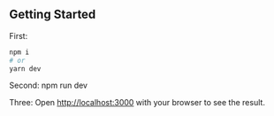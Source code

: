 
## Getting Started

First:

```bash
npm i
# or
yarn dev
```

Second: 
npm run dev 

Three:
Open [http://localhost:3000](http://localhost:3000) with your browser to see the result.

